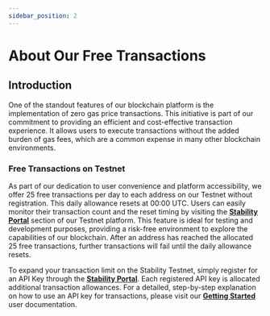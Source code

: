 ```yaml
---
sidebar_position: 2
---
```


# About Our Free Transactions

## Introduction

One of the standout features of our blockchain platform is the implementation of zero gas price transactions. This initiative is part of our commitment to providing an efficient and cost-effective transaction experience. It allows users to execute transactions without the added burden of gas fees, which are a common expense in many other blockchain environments.

### Free Transactions on Testnet

As part of our dedication to user convenience and platform accessibility, we offer 25 free transactions per day to each address on our Testnet without registration. This daily allowance resets at 00:00 UTC. Users can easily monitor their transaction count and the reset timing by visiting the **[Stability Portal](https://portal.stabilityprotocol.com)** section of our Testnet platform. This feature is ideal for testing and development purposes, providing a risk-free environment to explore the capabilities of our blockchain. After an address has reached the allocated 25 free transactions, further transactions will fail until the daily allowance resets.

To expand your transaction limit on the Stability Testnet, simply register for an API Key through the **[Stability Portal](https://portal.stabilityprotocol.com)**. Each registered API key is allocated additional transaction allowances. For a detailed, step-by-step explanation on how to use an API key for transactions, please visit our  **[Getting Started](./getting_started.md)** user documentation. 


